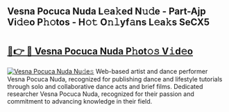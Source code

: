 ## Vesna Pocuca Nuda L𝚎a𝚔ed N𝚞𝚍e - Part-Ajp Vi𝚍𝚎o P𝚑𝚘tos - H𝚘𝚝 O𝚗𝚕yf𝚊ns L𝚎a𝚔s SeCX5

# <h2><a href="http://kfehzt5.oniu.top/?m=Vesna+Pocuca+Nuda">🔗👉 🔴 Vesna Pocuca Nuda P𝚑ot𝚘𝚜 V𝚒d𝚎o</a></h2>

[![Vesna Pocuca Nuda Nu𝚍e𝚜](https://i.imgur.com/0qMVB7G.gif)](http://kfehzt5.oniu.top/?m=Vesna+Pocuca+Nuda)
Web-based artist and dance performer Vesna Pocuca Nuda, recognized for publishing dance and lifestyle tutorials through solo and collaborative dance acts and brief films. Dedicated researcher Vesna Pocuca Nuda, recognized for their passion and commitment to advancing knowledge in their field.  
